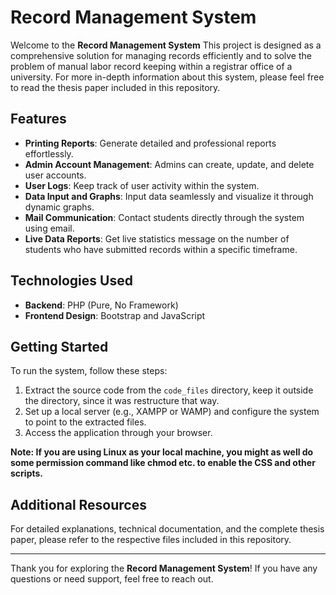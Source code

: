 # Record Management System

Welcome to the **Record Management System** This project is designed as a comprehensive solution for managing records efficiently and to solve the problem of manual labor record keeping within a registrar office of a university. For more in-depth information about this system, please feel free to read the thesis paper included in this repository.

## Features
- **Printing Reports**: Generate detailed and professional reports effortlessly.
- **Admin Account Management**: Admins can create, update, and delete user accounts.
- **User Logs**: Keep track of user activity within the system.
- **Data Input and Graphs**: Input data seamlessly and visualize it through dynamic graphs.
- **Mail Communication**: Contact students directly through the system using email.
- **Live Data Reports**: Get live statistics message on the number of students who have submitted records within a specific timeframe.

## Technologies Used
- **Backend**: PHP (Pure, No Framework)
- **Frontend Design**: Bootstrap and JavaScript

## Getting Started
To run the system, follow these steps:
1. Extract the source code from the `code_files` directory, keep it outside the directory, since it was restructure that way.
2. Set up a local server (e.g., XAMPP or WAMP) and configure the system to point to the extracted files.
3. Access the application through your browser.

**Note: If you are using Linux as your local machine, you might as well do some permission command like chmod etc. to enable the CSS and other scripts.**

## Additional Resources
For detailed explanations, technical documentation, and the complete thesis paper, please refer to the respective files included in this repository.

---
Thank you for exploring the **Record Management System**! If you have any questions or need support, feel free to reach out.
